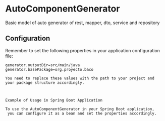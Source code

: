 # AutoComponentGenerator
Basic model of auto generator of rest, mapper, dto, service and repository

## Configuration

Remember to set the following properties in your application configuration file:

```properties
generator.outputDir=src/main/java
generator.basePackage=org.proyecto.baco

You need to replace these values with the path to your project and your package structure accordingly.



Example of Usage in Spring Boot Application

To use the AutoComponentGenerator in your Spring Boot application,
 you can configure it as a bean and set the properties accordingly.


